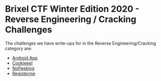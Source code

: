 # Brixel CTF Winter Edition 2020 - Reverse Engineering / Cracking Challenges
The challenges we have write-ups for in the Reverse Engineering/Cracking category are:
* [Android App](AndroidApp/README.md)
* [Cookieee!](Cookieee/README.md)
* [NoPeeking](NoPeeking/README.md)
* [Registerme](Registerme/README.md)

